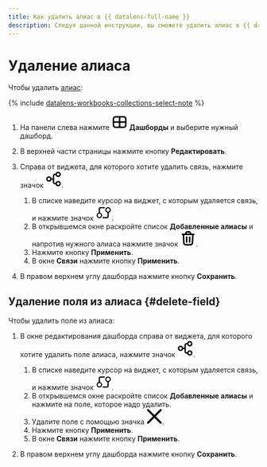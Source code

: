```yaml
---
title: Как удалить алиас в {{ datalens-full-name }}
description: Следуя данной инструкции, вы сможете удалить алиас в {{ datalens-name }}.
---
```


# Удаление алиаса

Чтобы удалить [алиас](../../dashboard/link.md#alias):


{% include [datalens-workbooks-collections-select-note](../../../_includes/datalens/operations/datalens-workbooks-collections-select-note.md) %}


1. На панели слева нажмите ![image](../../../_assets/console-icons/layout-cells-large.svg) **Дашборды** и выберите нужный дашборд.
1. В верхней части страницы нажмите кнопку **Редактировать**.
1. Справа от виджета, для которого хотите удалить связь, нажмите значок ![image](../../../_assets/datalens/links.svg).

   1. В списке наведите курсор на виджет, с которым удаляется связь, и нажмите значок ![image](../../../_assets/datalens/aliases.svg).
   1. В открывшемся окне раскройте список **Добавленные алиасы** и напротив нужного алиаса нажмите значок ![image](../../../_assets/console-icons/trash-bin.svg).
   1. Нажмите кнопку **Применить**.
   1. В окне **Связи** нажмите кнопку **Применить**.

1. В правом верхнем углу дашборда нажмите кнопку **Сохранить**.

## Удаление поля из алиаса {#delete-field}

Чтобы удалить поле из алиаса:

1. В окне редактирования дашборда справа от виджета, для которого хотите удалить поле алиаса, нажмите значок ![image](../../../_assets/datalens/links.svg).

   1. В списке наведите курсор на виджет, с которым удаляется связь, и нажмите значок ![image](../../../_assets/datalens/aliases.svg).
   1. В открывшемся окне раскройте список **Добавленные алиасы** и нажмите на поле, которое надо удалить.
   1. Удалите поле с помощью значка ![image](../../../_assets/datalens/cross.svg).
   1. Нажмите кнопку **Применить**.
   1. В окне **Связи** нажмите кнопку **Применить**.

1. В правом верхнем углу дашборда нажмите кнопку **Сохранить**.
